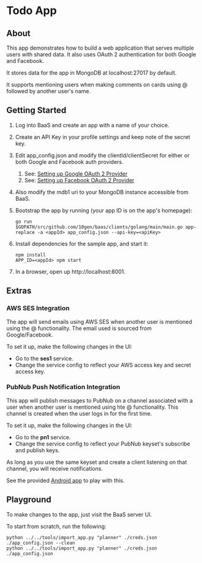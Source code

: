 # Todo App

## About
This app demonstrates how to build a web application that serves multiple users with shared data. It also uses OAuth 2 authentication for both Google and Facebook.

It stores data for the app in MongoDB at localhost:27017 by default.

It supports mentioning users when making comments on cards using @ followed by another user's name.

## Getting Started

1. Log into BaaS and create an app with a name of your choice.
2. Create an API Key in your profile settings and keep note of the secret key.
3. Edit app_config.json and modify the clientId/clientSecret for either or both Google and Facebook auth providers.
	1. See: [Setting up Google OAuth 2 Provider](../../auth/builtin/oauth2/google/README.md)
	2. See: [Setting up Facebook OAuth 2 Provider](../../auth/builtin/oauth2/facebook/README.md)
4. Also modify the mdb1 uri to your MongoDB instance accessible from BaaS.
5. Bootstrap the app by running (your app ID is on the app's homepage):

	```
	go run $GOPATH/src/github.com/10gen/baas/clients/golang/main/main.go app-replace -a <appId> app_config.json --api-key=<apiKey>
	```
6. Install dependencies for the sample app, and start it:

	```
	npm install
	APP_ID=<appId> npm start
	```

7. In a browser, open up http://localhost:8001.

## Extras

### AWS SES Integration

The app will send emails using AWS SES when another user is mentioned using the @ functionality. The email used is sourced from Google/Facebook.

To set it up, make the following changes in the UI:

* Go to the **ses1** service.
* Change the service config to reflect your AWS access key and secret access key.

### PubNub Push Notification Integration

This app will publish messages to PubNub on a channel associated with a user when another user is mentioned using hte @ functionality. This channel is created when the user logs in for the first time.

To set it up, make the following changes in the UI:

* Go to the **pn1** service.
* Change the service config to reflect your PubNub keyset's subscribe and publish keys.

As long as you use the same keyset and create a client listening on that channel, you will receive notifications.

See the provided [Android app](./android/README.md) to play with this.

## Playground

To make changes to the app, just visit the BaaS server UI.

To start from scratch, run the following:

```
python ../../tools/import_app.py "planner" ./creds.json ./app_config.json --clean
python ../../tools/import_app.py "planner" ./creds.json ./app_config.json
```